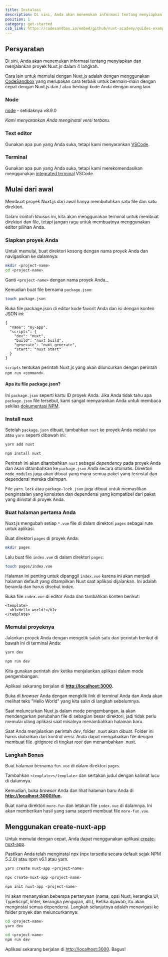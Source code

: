 ```yaml
---
title: Instalasi
description: Di sini, Anda akan menemukan informasi tentang menyiapkan dan menjalankan proyek Nuxt.js dalam 4 langkah.
position: 1
category: get-started
csb_link: https://codesandbox.io/embed/github/nuxt-academy/guides-examples/tree/master/01_get_started/01_installation?fontsize=14&hidenavigation=1&theme=dark
---
```


## Persyaratan

Di sini, Anda akan menemukan informasi tentang menyiapkan dan menjalankan proyek Nuxt.js dalam 4 langkah.

<base-alert type="info">

Cara lain untuk memulai dengan Nuxt.js adalah dengan menggunakan [CodeSandbox](https://template.nuxtjs.org) yang merupakan cara terbaik untuk bermain-main dengan cepat dengan Nuxt.js dan / atau berbagi kode Anda dengan orang lain.

</base-alert>

### Node

[node](https://nodejs.org/en/download/) - setidaknya v8.9.0

_Kami menyarankan Anda menginstal versi terbaru._

### Text editor

Gunakan apa pun yang Anda suka, tetapi kami menyarankan [VSCode](https://code.visualstudio.com/).

### Terminal

Gunakan apa pun yang Anda suka, tetapi kami merekomendasikan menggunakan [integrated terminal](https://code.visualstudio.com/docs/editor/integrated-terminal) VSCode.

## Mulai dari awal

Membuat proyek Nuxt.js dari awal hanya membutuhkan satu file dan satu direktori.

Dalam contoh khusus ini, kita akan menggunakan terminal untuk membuat direktori dan file, tetapi jangan ragu untuk membuatnya menggunakan editor pilihan Anda.

### Siapkan proyek Anda

Untuk memulai, buat direktori kosong dengan nama proyek Anda dan navigasikan ke dalamnya:

```bash
mkdir <project-name>
cd <project-name>
```

Ganti `<project-name>` dengan nama proyek Anda.\_

Kemudian buat file bernama `package.json`:

```bash
touch package.json
```

Buka file package.json di editor kode favorit Anda dan isi dengan konten JSON ini:

```json{}[package.json]
{
  "name": "my-app",
  "scripts": {
    "dev": "nuxt",
    "build": "nuxt build",
    "generate": "nuxt generate",
    "start": "nuxt start"
  }
}
```

`scripts` tentukan perintah Nuxt.js yang akan diluncurkan dengan perintah `npm run <command>`.

#### **Apa itu file package.json?**

Ini `package.json` seperti kartu ID proyek Anda. Jika Anda tidak tahu apa `package.json` file tersebut, kami sangat menyarankan Anda untuk membaca sekilas [dokumentasi NPM](https://docs.npmjs.com/creating-a-package-json-file).

### Install nuxt

Setelah `package.json` dibuat, tambahkan `nuxt` ke proyek Anda melalui `npm` atau `yarn` seperti dibawah ini:

<code-group>
  <code-block label="Yarn" active>

```bash
yarn add nuxt
```

  </code-block>
  <code-block label="NPM">

```bash
npm install nuxt
```

  </code-block>
</code-group>

Perintah ini akan ditambahkan `nuxt` sebagai _dependency_ pada proyek Anda dan akan ditambahkan ke `package.json` Anda secara otomatis. Direktori `node_modules` juga akan dibuat yang mana semua paket yang terinstal dan dependensi mereka disimpan.

<base-alert type="info">

File `yarn.lock` atau `package-lock.json` juga dibuat untuk memastikan penginstalan yang konsisten dan dependensi yang kompatibel dari paket yang diinstal di proyek Anda.

</base-alert>

### Buat halaman pertama Anda

Nuxt.js mengubah setiap `*.vue` file di dalam direktori `pages` sebagai rute untuk aplikasi.

Buat direktori `pages` di proyek Anda:

```bash
mkdir pages
```

Lalu buat file `index.vue` di dalam direktori `pages`:

```bash
touch pages/index.vue
```

Halaman ini penting untuk dipanggil `index.vue` karena ini akan menjadi halaman default yang ditampilkan Nuxt saat aplikasi dijalankan. Ini adalah beranda dan harus disebut _index_.

Buka file `index.vue` di editor Anda dan tambahkan konten berikut:

```html{}[pages/index.vue]
<template>
  <h1>Hello world!</h1>
</template>
```

### Memulai proyeknya

Jalankan proyek Anda dengan mengetik salah satu dari perintah berikut di bawah ini di terminal Anda:

<code-group>
  <code-block label="Yarn" active>

```bash
yarn dev
```

  </code-block>
  <code-block label="NPM">

```bash
npm run dev
```

  </code-block>
</code-group>

<base-alert type="info">

Kita gunakan perintah _dev_ ketika menjalankan aplikasi dalam mode pengembangan.

</base-alert>

Aplikasi sekarang berjalan di **[http://localhost:3000](http://localhost:3000/).**

Buka di _browser_ Anda dengan mengklik link di terminal Anda dan Anda akan melihat teks "Hello World" yang kita salin di langkah sebelumnya.

<base-alert type="info">

Saat meluncurkan Nuxt.js dalam mode pengembangan, ia akan mendengarkan perubahan file di sebagian besar direktori, jadi tidak perlu memulai ulang aplikasi saat misalnya menambahkan halaman baru.

</base-alert>

<base-alert type="warning">

Saat Anda menjalankan perintah _dev_, folder .nuxt akan dibuat. Folder ini harus
diabaikan dari kontrol versi. Anda dapat mengabaikan file dengan membuat file .gitignore di tingkat _root_ dan menambahkan .nuxt.

</base-alert>

### Langkah Bonus

Buat halaman bernama `fun.vue` di dalam direktori `pages`.

Tambahkan `<template></template>` dan sertakan judul dengan kalimat lucu di dalamnya.

Kemudian, buka _browser_ Anda dan lihat halaman baru Anda di **[http://localhost:3000/fun](http://localhost:3000/fun).**

<base-alert type="info">

Buat nama direktori `more-fun` dan letakan file `index.vue` di dalamnya. Ini akan memberikan hasil yang sama seperti membuat file `more-fun.vue`.

</base-alert>

<app-modal>
  <code-sandbox  :src="csb_link"></code-sandbox>
</app-modal>

## Menggunakan create-nuxt-app

Untuk memulai dengan cepat, Anda dapat menggunakan aplikasi [create-nuxt-app](https://github.com/nuxt/create-nuxt-app).

Pastikan Anda telah menginstal npx (npx tersedia secara default sejak NPM 5.2.0) atau npm v6.1 atau yarn.

<code-group>
  <code-block label="Yarn" active>

```bash
yarn create nuxt-app <project-name>
```

  </code-block>
  <code-block label="NPX">

```bash
npx create-nuxt-app <project-name>
```

  </code-block>
    <code-block label="NPM">

```bash
npm init nuxt-app <project-name>
```

  </code-block>

</code-group>

Ini akan menanyakan beberapa pertanyaan (nama, opsi Nuxt, kerangka UI, TypeScript, linter, kerangka pengujian, dll.), Ketika dijawab, itu akan menginstal semua dependensi. Langkah selanjutnya adalah menavigasi ke folder proyek dan meluncurkannya:

<code-group>
  <code-block label="Yarn" active>

```bash
cd <project-name>
yarn dev
```

  </code-block>
  <code-block label="NPM">

```bash
cd <project-name>
npm run dev
```

  </code-block>
</code-group>

Aplikasi sekarang berjalan di [http://localhost:3000](http://localhost:3000). Bagus!
